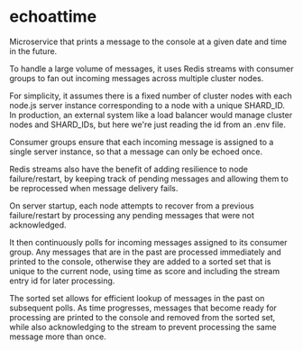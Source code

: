# echoattime
Microservice that prints a message to the console at a given date and time in the future.

To handle a large volume of messages, it uses Redis streams with consumer groups to fan out incoming messages across multiple cluster nodes.

For simplicity, it assumes there is a fixed number of cluster nodes with each node.js server instance corresponding to a node with a unique SHARD_ID. In production, an external system like a load balancer would manage cluster nodes and SHARD_IDs, but here we're just reading the id from an .env file.

Consumer groups ensure that each incoming message is assigned to a single server instance, so that a message can only be echoed once.

Redis streams also have the benefit of adding resilience to node failure/restart, by keeping track of pending messages and allowing them to be reprocessed when message delivery fails.

On server startup, each node attempts to recover from a previous failure/restart by processing any pending messages that were not acknowledged.

It then continuously polls for incoming messages assigned to its consumer group. Any messages that are in the past are processed immediately and printed to the console, otherwise they are added to a sorted set that is unique to the current node, using time as score and including the stream entry id for later processing.

The sorted set allows for efficient lookup of messages in the past on subsequent polls. As time progresses, messages that become ready for processing are printed to the console and removed from the sorted set, while also acknowledging to the stream to prevent processing the same message more than once.